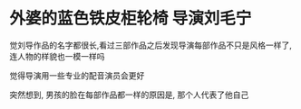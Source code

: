 # 外婆的蓝色铁皮柜轮椅   导演刘毛宁

觉刘导作品的名字都很长,看过三部作品之后发现导演每部作品不只是风格一样了, 连人物的样貌也一模一样吗

觉得导演用一些专业的配音演员会更好

突然想到, 男孩的脸在每部作品都一样的原因是, 那个人代表了他自己